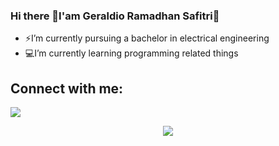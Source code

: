 ### Hi there 👋I'am Geraldio Ramadhan Safitri👋 

- ⚡I’m currently pursuing a bachelor in electrical engineering   
- :computer:I’m currently learning programming related things

## Connect with me:
<p align="left">
<a href="https://www.linkedin.com/in/geraldiors">
<img src="https://img.shields.io/badge/LinkedIn-blue?style=flat&logo=linkedin&labelColor=blue">
</a>
</p>
<p align="center">
<a href=https://shields.io/category/other">
<img src="https://img.shields.io/badge/Instagram-ff69b4?style=flat&logo=Instagram&logoColor=white">
</a>
</p>

